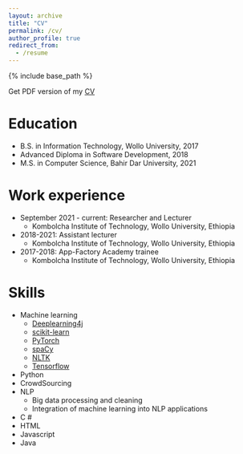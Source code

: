 ```yaml
---
layout: archive
title: "CV"
permalink: /cv/
author_profile: true
redirect_from:
  - /resume
---
```



{% include base_path %}

Get PDF version of my [CV](https://drive.google.com/file/d/18iVajsYj96nwvtF4GBBzcW8wiiHzgsxH/view?usp=sharing)

Education
======
* B.S. in Information Technology, Wollo University, 2017
* Advanced Diploma in Software Development, 2018
* M.S. in Computer Science, Bahir Dar University, 2021

Work experience
======
* September 2021 - current: Researcher and Lecturer
  * Kombolcha Institute of Technology, Wollo University, Ethiopia
* 2018-2021: Assistant lecturer
  * Kombolcha Institute of Technology, Wollo University, Ethiopia
* 2017-2018: App-Factory Academy trainee
  * Kombolcha Institute of Technology, Wollo University, Ethiopia

Skills
======
* Machine learning
  * [Deeplearning4j](https://deeplearning4j.org/)
  * [scikit-learn](http://scikit-learn.org/stable/)
  * [PyTorch](https://pytorch.org)
  * [spaCy](https://spacy.io)
  * [NLTK](https://www.nltk.org)
  * [Tensorflow](https://www.tensorflow.org/)
* Python
* CrowdSourcing
* NLP
    * Big data processing and cleaning
    * Integration of machine learning into NLP applications
* C #
* HTML
* Javascript
* Java
